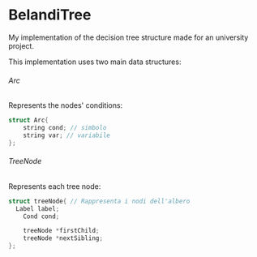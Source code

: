 # BelandiTree
My implementation of the decision tree structure made for an university project.

This implementation uses two main data structures:
###### Arc
Represents the nodes' conditions:
```c++
struct Arc{
	string cond; // simbolo
	string var; // variabile
};
```

###### TreeNode
Represents each tree node:
```c++
struct treeNode{ // Rappresenta i nodi dell'albero
  Label label;
	Cond cond;

	treeNode *firstChild;
	treeNode *nextSibling;
};
```

